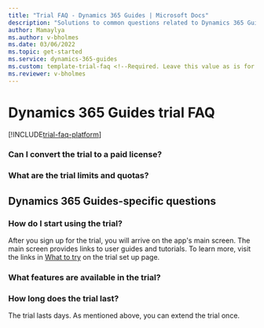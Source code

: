 ```yaml
---  
title: "Trial FAQ - Dynamics 365 Guides | Microsoft Docs"
description: "Solutions to common questions related to Dynamics 365 Guides trial setup and management. Learn how to resolve platform and app-specific issues."
author: Mamaylya
ms.author: v-bholmes
ms.date: 03/06/2022
ms.topic: get-started
ms.service: dynamics-365-guides
ms.custom: template-trial-faq <!--Required. Leave this value as is for tracking purposes.-->
ms.reviewer: v-bholmes
---
```


<!--Remove all the comments in this template before you merge to the main branch.-->

<!--This template provides the basic structure of a trial frequently asked questions page. The first part of this page contains app-specific questions and answers. The second half of the page contains platform-specific issues that are pulled from a shared include statement to avoid duplicating information.
For Project Beethoven, we are focusing on the following core principles:
- Keep the frequently asked questions page minimal and consistent with this template
- Link out to additional information where possible
- Reuse content on the FAQ page by using the platform include statement
To provide feedback on this template, contact [Alex Ferguson](mailto:alex.ferguson@microsoft.com).-->

# Dynamics 365 Guides trial FAQ

[!INCLUDE[trial-faq-platform](../includes/trial-faq-platform.md)]

### Can I convert the trial to a paid license?

<!--App specific. Customize this response to fit your app.-->

### What are the trial limits and quotas?

<!--App specific. Customize this response to fit your app.-->

## Dynamics 365 Guides-specific questions

### How do I start using the trial?

After you sign up for the trial, you will arrive on the app's main screen. The main screen provides links to user guides and tutorials. To learn more, visit the links in [What to try](trial-signup.md) on the trial set up page.

### What features are available in the trial?

<!--App specific. Customize this response to fit your app.-->

### How long does the trial last?

The <!--Product--> trial lasts <!--Product trial length--> days. As mentioned above, you can extend the trial once.

